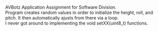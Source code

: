 AVBotz Application Assignment for Software Division.  
Program creates random values in order to initialize the height, roll, and pitch. It then automatically ajusts from there via a loop.  
I never got around to implementing the void setXX(uint8_t) functions.  
